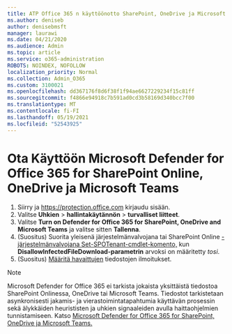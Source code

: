 ```yaml
---
title: ATP Office 365 n käyttöönotto SharePoint, OneDrive ja Microsoft Teams
ms.author: deniseb
author: denisebmsft
manager: laurawi
ms.date: 04/21/2020
ms.audience: Admin
ms.topic: article
ms.service: o365-administration
ROBOTS: NOINDEX, NOFOLLOW
localization_priority: Normal
ms.collection: Admin_O365
ms.custom: 3100021
ms.openlocfilehash: dd367176f8d6f38f1f94ae6627229234f15c81ff
ms.sourcegitcommit: f4866e94918c7b591ad0cd3b58169d340bcc7f00
ms.translationtype: MT
ms.contentlocale: fi-FI
ms.lasthandoff: 05/19/2021
ms.locfileid: "52543925"
---
```

# <a name="enable-microsoft-defender-for-office-365-for-sharepoint-online-onedrive-and-microsoft-teams"></a>Ota Käyttöön Microsoft Defender for Office 365 for SharePoint Online, OneDrive ja Microsoft Teams

1. Siirry ja https://protection.office.com kirjaudu sisään.
2. Valitse **Uhkien**  >  **hallintakäytännön**  >  **turvalliset liitteet**.
3. Valitse **Turn on Defender for Office 365 for SharePoint, OneDrive and Microsoft Teams** ja valitse sitten **Tallenna**.
4. (Suositus) Suorita yleisenä järjestelmänvalvojana tai SharePoint Online [-järjestelmänvalvojana Set-SPOTenant-cmdlet-komento,](/powershell/module/sharepoint-online/Set-SPOTenant?view=sharepoint-ps) kun **DisallowInfectedFileDownload-parametrin** arvoksi on määritetty *tosi*.
5. (Suositus) [Määritä havaittujen](/microsoft-365/security/office-365-security/turn-on-atp-for-spo-odb-and-teams#set-up-alerts-for-detected-files) tiedostojen ilmoitukset.

> [!NOTE]
> Microsoft Defender for Office 365 ei tarkista jokaista yksittäistä tiedostoa SharePoint Onlinessa, OneDrive tai Microsoft Teams. Tiedostot tarkistetaan asynkronisesti jakamis- ja vierastoimintatapahtumia käyttävän prosessin sekä älykkäiden heurististen ja uhkien signaaleiden avulla haittaohjelmien tunnistamiseen. Katso [Microsoft Defender for Office 365 for SharePoint, OneDrive ja Microsoft Teams.](/microsoft-365/security/office-365-security/atp-for-spo-odb-and-teams)